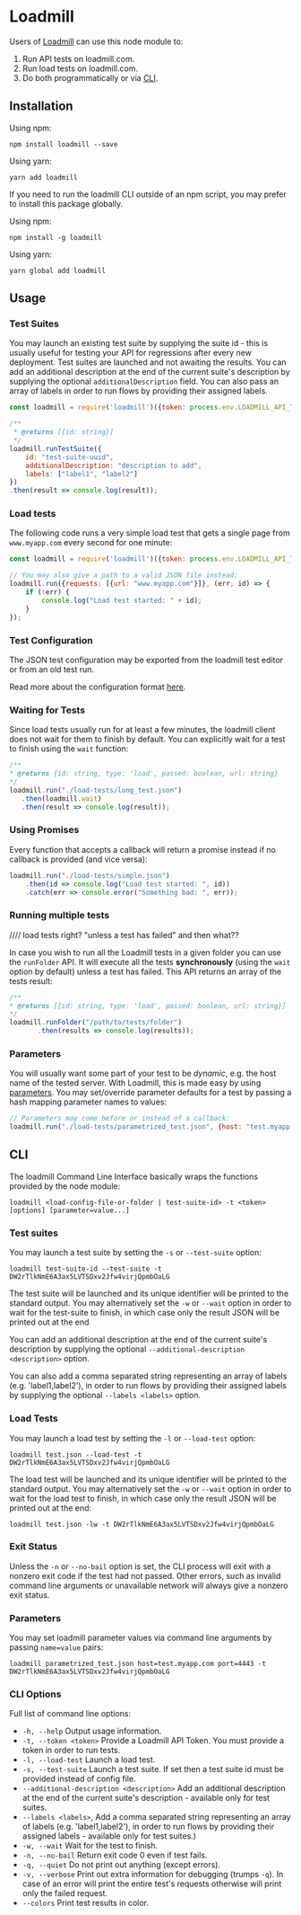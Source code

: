 # Loadmill

Users of [Loadmill](https://www.loadmill.com) can use this node module to: 
1. Run API tests on loadmill.com.
2. Run load tests on loadmill.com.
3. Do both programmatically or via [CLI](#cli).

## Installation

Using npm:

`npm install loadmill --save`

Using yarn:

`yarn add loadmill`

If you need to run the loadmill CLI outside of an npm script, you may prefer to install this package globally.

Using npm:

`npm install -g loadmill`

Using yarn:

`yarn global add loadmill`

## Usage

### Test Suites

You may launch an existing test suite by supplying the suite id - this is usually useful for testing your API for regressions after every new deployment.
Test suites are launched and not awaiting the results.
You can add an additional description at the end of the current suite's description by supplying the optional `additionalDescription` field.
You can also pass an array of labels in order to run flows by providing their assigned labels.

```js
const loadmill = require('loadmill')({token: process.env.LOADMILL_API_TOKEN});

/**
 * @returns [{id: string}]
 */
loadmill.runTestSuite({
    id: "test-suite-uuid",
    additionalDescription: "description to add",
    labels: ["label1", "label2"]
})
.then(result => console.log(result));
```

### Load tests

The following code runs a very simple load test that gets a single page from `www.myapp.com` every second for one minute:
```js
const loadmill = require('loadmill')({token: process.env.LOADMILL_API_TOKEN});

// You may also give a path to a valid JSON file instead:
loadmill.run({requests: [{url: "www.myapp.com"}]}, (err, id) => {
    if (!err) {
        console.log("Load test started: " + id);
    }
});
```

### Test Configuration

The JSON test configuration may be exported from the loadmill test editor or from an old test run.

Read more about the configuration format [here](https://docs.loadmill.com/load-testing/working-with-the-test-editor/configuration-files).


### Waiting for Tests

Since load tests usually run for at least a few minutes, the loadmill client does not wait for them to finish by default.
You can explicitly wait for a test to finish using the `wait` function:
 ```js
 /**
 * @returns {id: string, type: 'load', passed: boolean, url: string}
 */
loadmill.run("./load-tests/long_test.json")
    .then(loadmill.wait)
    .then(result => console.log(result));
```

### Using Promises

Every function that accepts a callback will return a promise instead if no callback is provided (and vice versa):
```js
loadmill.run("./load-tests/simple.json")
    .then(id => console.log("Load test started: ", id))
    .catch(err => console.error("Something bad: ", err));
```

### Running multiple tests

//// load tests right? "unless a test has failed" and then what??


In case you wish to run all the Loadmill tests in a given folder you can use the `runFolder` API.
It will execute all the tests **synchronously** (using the `wait` option by default) unless a test has failed.
This API returns an array of the tests result:
 ```js
 /**
 * @returns [{id: string, type: 'load', passed: boolean, url: string}]
 */
loadmill.runFolder("/path/to/tests/folder")
        .then(results => console.log(results));
```

### Parameters

You will usually want some part of your test to be _dynamic_, e.g. the host name of the tested server.
With Loadmill, this is made easy by using [parameters](https://docs.loadmill.com/api-testing/test-suite-editor/parameters).
You may set/override parameter defaults for a test by passing a hash mapping parameter names to values:
```js
// Parameters may come before or instead of a callback:
loadmill.run("./load-tests/parametrized_test.json", {host: "test.myapp.com", port: 4443}, (err, id) => {/*...*/});
```

## CLI

The loadmill Command Line Interface basically wraps the functions provided by the node module:
```
loadmill <load-config-file-or-folder | test-suite-id> -t <token> [options] [parameter=value...]
```

### Test suites

You may launch a test suite by setting the `-s` or `--test-suite` option:
```
loadmill test-suite-id --test-suite -t DW2rTlkNmE6A3ax5LVTSDxv2Jfw4virjQpmbOaLG
```

The test suite will be launched and its unique identifier will be printed to the standard output. You may alternatively
set the `-w` or `--wait` option in order to wait for the test-suite to finish, in which case only the result JSON will be
printed out at the end

You can add an additional description at the end of the current suite's description by supplying the optional `--additional-description <description>` option.

You can also add a comma separated string representing an array of labels (e.g. 'label1,label2'), in order to run flows by providing their assigned labels by supplying the optional `--labels <labels>` option.

### Load Tests

You may launch a load test by setting the `-l` or `--load-test` option:
```
loadmill test.json --load-test -t DW2rTlkNmE6A3ax5LVTSDxv2Jfw4virjQpmbOaLG
```

The load test will be launched and its unique identifier will be printed to the standard output. You may alternatively
set the `-w` or `--wait` option in order to wait for the load test to finish, in which case only the result JSON will be
printed out at the end:
```
loadmill test.json -lw -t DW2rTlkNmE6A3ax5LVTSDxv2Jfw4virjQpmbOaLG
```

### Exit Status

Unless the `-n` or `--no-bail` option is set, the CLI process will exit with a nonzero exit code if the test had not passed.
Other errors, such as invalid command line arguments or unavailable network will always give a nonzero exit status.

### Parameters

You may set loadmill parameter values via command line arguments by passing `name=value` pairs:
```
loadmill parametrized_test.json host=test.myapp.com port=4443 -t DW2rTlkNmE6A3ax5LVTSDxv2Jfw4virjQpmbOaLG
```

### CLI Options

Full list of command line options:

- `-h, --help` Output usage information.
- `-t, --token <token>` Provide a Loadmill API Token. You must provide a token in order to run tests.
- `-l, --load-test` Launch a load test. 
- `-s, --test-suite` Launch a test suite. If set then a test suite id must be provided instead of config file.
- `--additional-description <description>` Add an additional description at the end of the current suite's description - available only for test suites.
- `--labels <labels>`, Add a comma separated string representing an array of labels (e.g. 'label1,label2'), in order to run flows by providing their assigned labels - available only for test suites.)
- `-w, --wait` Wait for the test to finish. 
- `-n, --no-bail` Return exit code 0 even if test fails.
- `-q, --quiet` Do not print out anything (except errors).
- `-v, --verbose` Print out extra information for debugging (trumps `-q`). In case of an error will print the entire test's requests otherwise will print only the failed request.
- `--colors` Print test results in color.